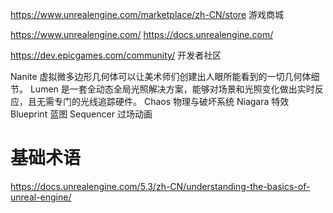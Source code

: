 
https://www.unrealengine.com/marketplace/zh-CN/store 游戏商城


https://www.unrealengine.com/
https://docs.unrealengine.com/

https://dev.epicgames.com/community/ 开发者社区







Nanite 虚拟微多边形几何体可以让美术师们创建出人眼所能看到的一切几何体细节。
Lumen 是一套全动态全局光照解决方案，能够对场景和光照变化做出实时反应，且无需专门的光线追踪硬件。
Chaos 物理与破坏系统
Niagara 特效
Blueprint 蓝图
Sequencer 过场动画



# 基础术语
https://docs.unrealengine.com/5.3/zh-CN/understanding-the-basics-of-unreal-engine/


